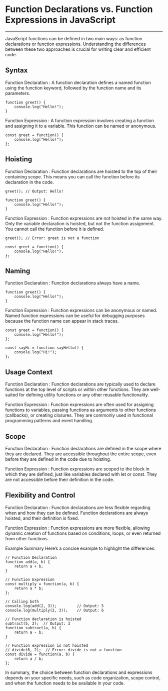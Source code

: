 # Function Declarations vs. Function Expressions in JavaScript

---

JavaScript functions can be defined in two main ways: as function declarations or function expressions. Understanding the differences between these two approaches is crucial for writing clear and efficient code.

## Syntax

Function Declaration : 
A function declaration defines a named function using the function keyword, followed by the function name and its parameters.

```
function greet() {
    console.log("Hello!");
}
```
Function Expression : 
A function expression involves creating a function and assigning it to a variable. This function can be named or anonymous.
```
const greet = function() {
    console.log("Hello!");
};
```
## Hoisting

Function Declaration : Function declarations are hoisted to the top of their containing scope. This means you can call the function before its declaration in the code.

```
greet(); // Output: Hello!

function greet() {
    console.log("Hello!");
}
```
Function Expression : Function expressions are not hoisted in the same way. Only the variable declaration is hoisted, but not the function assignment. You cannot call the function before it is defined.
```
greet(); // Error: greet is not a function

const greet = function() {
    console.log("Hello!");
};
```
## Naming

Function Declaration : Function declarations always have a name.
```
function greet() {
    console.log("Hello!");
}
```
Function Expression : Function expressions can be anonymous or named. Named function expressions can be useful for debugging purposes because the function name can appear in stack traces.
```
const greet = function() {
    console.log("Hello!");
};

const sayHi = function sayHello() {
    console.log("Hi!");
};
```
## Usage Context

Function Declaration : Function declarations are typically used to declare functions at the top level of scripts or within other functions. They are well-suited for defining utility functions or any other reusable functionality.

Function Expression : Function expressions are often used for assigning functions to variables, passing functions as arguments to other functions (callbacks), or creating closures. They are commonly used in functional programming patterns and event handling.

## Scope

Function Declaration : Function declarations are defined in the scope where they are declared. They are accessible throughout the entire scope, even before they are defined in the code due to hoisting.

Function Expression : Function expressions are scoped to the block in which they are defined, just like variables declared with let or const. They are not accessible before their definition in the code.

## Flexibility and Control

Function Declaration : Function declarations are less flexible regarding when and how they can be defined. Function declarations are always hoisted, and their definition is fixed.

Function Expression : Function expressions are more flexible, allowing dynamic creation of functions based on conditions, loops, or even returned from other functions.

Example Summary
Here’s a concise example to highlight the differences:

```
// Function Declaration
function add(a, b) {
    return a + b;
}

// Function Expression
const multiply = function(a, b) {
    return a * b;
};

// Calling both
console.log(add(2, 3));         // Output: 5
console.log(multiply(2, 3));    // Output: 6

// Function declaration is hoisted
subtract(5, 2);  // Output: 3
function subtract(a, b) {
    return a - b;
}

// Function expression is not hoisted
// divide(6, 2);  // Error: divide is not a function
const divide = function(a, b) {
    return a / b;
};
```
In summary, the choice between function declarations and expressions depends on your specific needs, such as code organization, scope control, and when the function needs to be available in your code.


